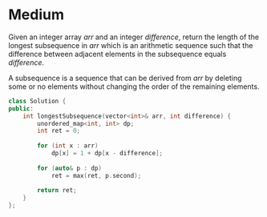 # Medium

Given an integer array $arr$ and an integer $difference$, return the length of the longest subsequence in $arr$ which is an arithmetic sequence such that the difference between adjacent elements in the subsequence equals $difference$.

A subsequence is a sequence that can be derived from $arr$ by deleting some or no elements without changing the order of the remaining elements.

```cpp
class Solution {
public:
    int longestSubsequence(vector<int>& arr, int difference) {
        unordered_map<int, int> dp;
        int ret = 0;
        
        for (int x : arr)
            dp[x] = 1 + dp[x - difference];
        
        for (auto& p : dp)
            ret = max(ret, p.second);
        
        return ret;
    }
};
```
